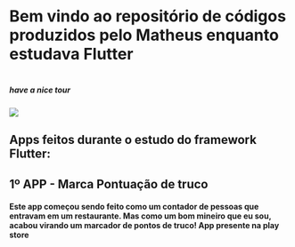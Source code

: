<h1> Bem vindo ao repositório de códigos produzidos pelo Matheus enquanto estudava Flutter<h1>
 <h5>have a nice tour</h5>
  <img src="https://media.giphy.com/media/14yzBgpfJSr5nO/giphy.gif" />
 <h2>Apps feitos durante o estudo do framework Flutter:</h2>
<h2>1º APP - Marca Pontuação de truco</h2>
<h4>Este app começou sendo feito como um contador de pessoas que entravam em um restaurante. Mas como um bom mineiro que eu sou, acabou virando um marcador de pontos de truco! App presente na play store</h4><br>
